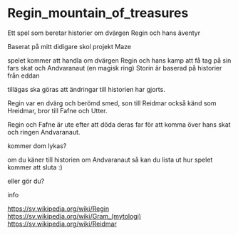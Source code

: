 # Regin_mountain_of_treasures
Ett spel som beretar historier om dvärgen Regin och hans äventyr

Baserat på mitt didigare skol projekt Maze

spelet kommer att handla om dvärgen Regin och hans kamp att få tag på sin fars skat och Andvaranaut (en magisk ring)
Storin är baserad på historier från eddan 

tillägas ska göras att ändringar till historien har gjorts.

Regin var en dvärg och berömd smed, son till Reidmar också känd som Hreidmar, bror till Fafne och Utter.

Regin och Fafne är ute efter att döda deras far för att komma över hans skat och ringen Andvaranaut.

kommer dom lykas?

om du käner till historien om Andvaranaut så kan du lista ut hur spelet kommer att sluta :)

eller gör du?


info

https://sv.wikipedia.org/wiki/Regin
https://sv.wikipedia.org/wiki/Gram_(mytologi)
https://sv.wikipedia.org/wiki/Reidmar
